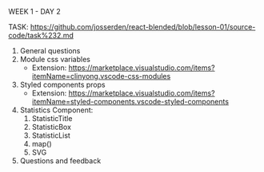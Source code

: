 WEEK 1 - DAY 2

TASK: https://github.com/josserden/react-blended/blob/lesson-01/source-code/task%232.md

1. General questions
2. Module css variables
   - Extension: https://marketplace.visualstudio.com/items?itemName=clinyong.vscode-css-modules
3. Styled components props
   - Extension: https://marketplace.visualstudio.com/items?itemName=styled-components.vscode-styled-components
4. Statistics Component:
   1. StatisticTitle
   2. StatisticBox
   3. StatisticList
   4. map()
   5. SVG
5. Questions and feedback
